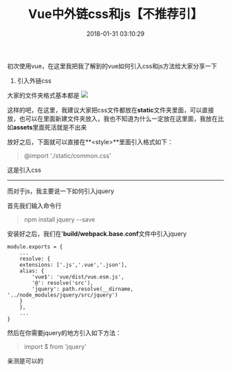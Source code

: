 ﻿---
title: Vue中外链css和js【不推荐引】
date: 2018-01-31 03:10:29
tags: 
- vue
---
初次使用vue，在这里我把我了解到的vue如何引入css和js方法给大家分享一下
1. 引入外链css

大家的文件夹格式基本都是
![](http://ozxb0em6i.bkt.clouddn.com/cuijiahuan.png)

这样的吧，在这里，我建议大家把css文件都放在**static**文件夹里面，可以直接放，也可以在里面新建文件夹放入，我也不知道为什么一定放在这里面，我放在比如**assets**里面死活就是不出来

放好之后，下面就可以直接在**&lt;style&gt;**里面引入格式如下：
> @import './static/common.css'

这是引入css
***
而对于js，我主要说一下如何引入jquery

首先我们输入命令行
> npm install jquery --save

安装好之后，我们在'**build/webpack.base.conf**文件中引入jquery

```
module.exports = {
    ...
    resolve: {
    extensions: ['.js','.vue','.json'],
    alias: {
        'vue$': 'vue/dist/vue.esm.js',
        '@': resolve('src'),
        'jquery': path.resolve(__dirname, '../node_modules/jquery/src/jquery')
    }
    },
    ...
}
```
然后在你需要jquery的地方引入如下方法：
> import $ from 'jquery'

亲测是可以的
